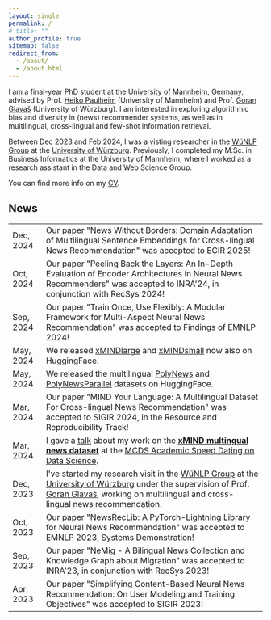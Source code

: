 ```yaml
---
layout: single
permalink: /
# title: ""
author_profile: true
sitemap: false
redirect_from: 
  - /about/
  - /about.html
---
```


I am a final-year PhD student at the [University of Mannheim](https://www.uni-mannheim.de/dws/research/focus-groups/web-data-mining-prof-paulheim/), Germany, advised by Prof. [Heiko Paulheim](https://www.uni-mannheim.de/dws/people/professors/prof-dr-heiko-paulheim/) (University of Mannheim) and Prof. [Goran Glavaš](https://sites.google.com/view/goranglavas) (University of Würzburg). I am interested in exploring algorithmic bias and diversity in (news) recommender systems, as well as in multilingual, cross-lingual and few-shot information retrieval. 

Between Dec 2023 and Feb 2024, I was a visting researcher in the [WüNLP Group](https://www.informatik.uni-wuerzburg.de/nlp/) at the [University of Würzburg](https://www.uni-wuerzburg.de/). Previously, I completed my M.Sc. in Business Informatics at the University of Mannheim, where I worked as a research assistant in the Data and Web Science Group. 

You can find more info on my [CV](https://andreeaiana.github.io/files/241119_CV_IANA.pdf).


## News

<table class="twoColumnTable">
    <tbody>
        <tr>
            <td class="left-column">Dec, 2024</td>
            <td class="right-column">Our paper "News Without Borders: Domain Adaptation of Multilingual Sentence Embeddings for Cross-lingual News Recommendation" was accepted to ECIR 2025!</td>
        </tr>
        <tr>
            <td class="left-column">Oct, 2024</td>
            <td class="right-column">Our paper "Peeling Back the Layers: An In-Depth Evaluation of Encoder Architectures in Neural News Recommenders" was accepted to INRA'24, in conjunction with RecSys 2024!</td>
        </tr>
        <tr>
            <td class="left-column">Sep, 2024</td>
            <td class="right-column">Our paper "Train Once, Use Flexibly: A Modular Framework for Multi-Aspect Neural News Recommendation" was accepted to Findings of EMNLP 2024!</td>
        </tr>
        <tr>
            <td class="left-column">May, 2024</td>
            <td class="right-column"> We released <a href="https://huggingface.co/datasets/aiana94/xMINDlarge">xMINDlarge</a> and <a href="https://huggingface.co/datasets/aiana94/xMINDsmall">xMINDsmall</a> now also on HuggingFace.</td>
        </tr>
        <tr>
            <td class="left-column">May, 2024</td>
            <td class="right-column">We released the multilingual <a href="https://huggingface.co/datasets/aiana94/polynews">PolyNews</a> and <a href="https://huggingface.co/datasets/aiana94/polynews-parallel">PolyNewsParallel</a> datasets on HuggingFace.</td>
        </tr>
         <tr>
            <td class="left-column">Mar, 2024</td>
            <td class="right-column">Our paper "MIND Your Language: A Multilingual Dataset For Cross-lingual News Recommendation" was accepted to SIGIR 2024, in the Resource and Reproducibility Track!</td>
        </tr>
        <tr>
            <td class="left-column">Mar, 2024</td>
            <td class="right-column">I gave a <a href="https://andreeaiana.github.io/files/240314_mcds_academic_speed_dating.pdf">talk</a>  about my work on the <a href="https://github.com/andreeaiana/xMIND"><b>xMIND multingual news dataset</b></a> at the <a href="https://www.uni-mannheim.de/en/datascience/details/was-umfrage-methodik-und-data-science-von-einander-lernen-koennen/">MCDS Academic Speed Dating on Data Science</a>.</td>
        </tr>
        <tr>
            <td class="left-column">Dec, 2023</td>
            <td class="right-column">I've started my research visit in the <a href="https://www.informatik.uni-wuerzburg.de/nlp/">WüNLP Group</a> at the <a href="https://www.uni-wuerzburg.de/">University of Würzburg</a> under the supervision of Prof. <a href="https://sites.google.com/view/goranglavas">Goran Glavaš</a>, working on multilingual and cross-lingual news recommendation.</td>
        </tr>
        <tr>
            <td class="left-column">Oct, 2023</td>
            <td class="right-column">Our paper "NewsRecLib: A PyTorch-Lightning Library for Neural News Recommendation" was accepted to EMNLP 2023, Systems Demonstration!</td>
        </tr>
        <tr>
            <td class="left-column">Sep, 2023</td>
            <td class="right-column">Our paper "NeMig - A Bilingual News Collection and Knowledge Graph about Migration" was accepted to INRA'23, in conjunction with RecSys 2023!</td>
        </tr>
        <tr>
            <td class="left-column">Apr, 2023</td>
            <td class="right-column">Our paper "Simplifying Content-Based Neural News Recommendation: On User Modeling and Training Objectives" was accepted to SIGIR 2023!</td>
        </tr>
    </tbody>
</table>

